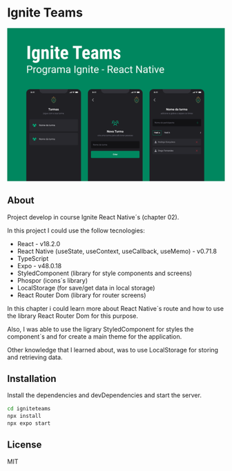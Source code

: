 # Ignite Teams

![Protótipo do Projeto](./Capa.png "Ignite Teams Project")

## About

Project develop in course Ignite React Native´s (chapter 02).

In this project I could use the follow tecnologies:

 - React - v18.2.0
 - React Native (useState, useContext, useCallback, useMemo) - v0.71.8 
 - TypeScript
 - Expo - v48.0.18
 - StyledComponent (library for style components and screens)
 - Phospor (icons´s library)
 - LocalStorage (for save/get data in local storage)
 - React Router Dom (library for router screens)

In this chapter i could learn more about React Native´s route and how to use the library React Router Dom for this purpose. 

Also, I was able to use the ligrary StyledComponent for styles the component´s and for create a main theme for the application.

Other knowledge that I learned about, was to use LocalStorage for storing and retrieving data.

## Installation


Install the dependencies and devDependencies and start the server.

```sh
cd igniteteams
npx install
npx expo start

```

## License

MIT
